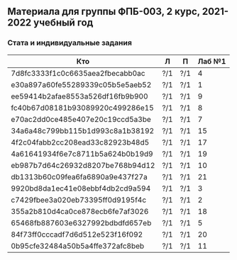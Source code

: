 ## Материала для группы ФПБ-003, 2 курс, 2021-2022 учебный год

### Стата и индивидуальные задания

| Кто    | Л    | П  | Лаб №1 |
| ------------- |------|-----|-----|
| 7d8fc3333f1c0c6635aea2fbecabb0ac | ?/1 | ?/1 | 4 |
| e30a897a60fe55289339c05b5e5aeb52 | ?/1 | ?/1 | 1 |
| ee59414b2afae8553a526df16fb9b900 | ?/1 | ?/1 | 9 |
| fc40b67d08181b93089920c499286e15 | ?/1 | ?/1 | 8 |
| e70ac2dd0ce485e407e20c19ccd5a3be | ?/1 | ?/1 | 7 |
| 34a6a48c799bb115b1d993c8a1b38192 | ?/1 | ?/1 | 15 |
| 4f2c04fabb2cc208ead33c82923b48d5 | ?/1 | ?/1 | 17 |
| 4a61641934f6e7c8711b5a624b0b19d9 | ?/1 | ?/1 | 19 |
| eb987b7d64c26932d8207be768b94d12 | ?/1 | ?/1 | 10 |
| db1313b60c09fea6fa6890a9e437f27a | ?/1 | ?/1 | 21 |
| 9920bd8da1ec41e08ebbf4db2cd9a594 | ?/1 | ?/1 | 3 |
| c7429fbee3a020eb73395ff0d9195f4c | ?/1 | ?/1 | 2 |
| 355a2b810d4ca0ce878ecb6fe7af3026 | ?/1 | ?/1 | 18 |
| 65468fb887603e6327992bdbdfd657eb | ?/1 | ?/1 | 5 |
| 84f73ff0cccadf7d6d512e523f16f092 | ?/1 | ?/1 | 20 |
| 0b95cfe32484a50b5a4ffe372afc8beb | ?/1 | ?/1 | 11 |

